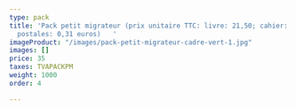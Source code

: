 ```yaml
---
type: pack
title: 'Pack petit migrateur (prix unitaire TTC: livre: 21,50; cahier: 3 euros; cartes
  postales: 0,31 euros)   '
imageProduct: "/images/pack-petit-migrateur-cadre-vert-1.jpg"
images: []
price: 35
taxes: TVAPACKPM
weight: 1000
order: 4

---
```

